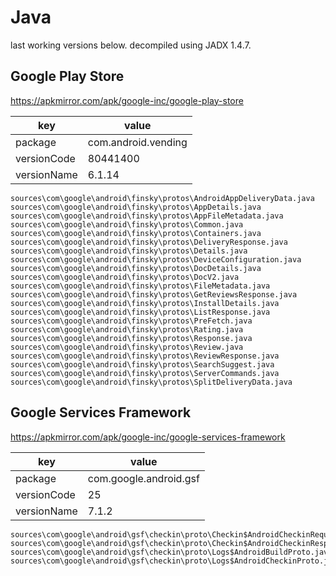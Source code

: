 # Java

last working versions below. decompiled using JADX 1.4.7.

## Google Play Store

https://apkmirror.com/apk/google-inc/google-play-store

key             | value
----------------|--------------------
package         | com.android.vending
versionCode     | 80441400
versionName     | 6.1.14

~~~
sources\com\google\android\finsky\protos\AndroidAppDeliveryData.java
sources\com\google\android\finsky\protos\AppDetails.java
sources\com\google\android\finsky\protos\AppFileMetadata.java
sources\com\google\android\finsky\protos\Common.java
sources\com\google\android\finsky\protos\Containers.java
sources\com\google\android\finsky\protos\DeliveryResponse.java
sources\com\google\android\finsky\protos\Details.java
sources\com\google\android\finsky\protos\DeviceConfiguration.java
sources\com\google\android\finsky\protos\DocDetails.java
sources\com\google\android\finsky\protos\DocV2.java
sources\com\google\android\finsky\protos\FileMetadata.java
sources\com\google\android\finsky\protos\GetReviewsResponse.java
sources\com\google\android\finsky\protos\InstallDetails.java
sources\com\google\android\finsky\protos\ListResponse.java
sources\com\google\android\finsky\protos\PreFetch.java
sources\com\google\android\finsky\protos\Rating.java
sources\com\google\android\finsky\protos\Response.java
sources\com\google\android\finsky\protos\Review.java
sources\com\google\android\finsky\protos\ReviewResponse.java
sources\com\google\android\finsky\protos\SearchSuggest.java
sources\com\google\android\finsky\protos\ServerCommands.java
sources\com\google\android\finsky\protos\SplitDeliveryData.java
~~~

## Google Services Framework

https://apkmirror.com/apk/google-inc/google-services-framework

key         | value
------------|-----------------------
package     | com.google.android.gsf
versionCode | 25
versionName | 7.1.2

~~~
sources\com\google\android\gsf\checkin\proto\Checkin$AndroidCheckinRequest.java
sources\com\google\android\gsf\checkin\proto\Checkin$AndroidCheckinResponse.java
sources\com\google\android\gsf\checkin\proto\Logs$AndroidBuildProto.java
sources\com\google\android\gsf\checkin\proto\Logs$AndroidCheckinProto.java
~~~
